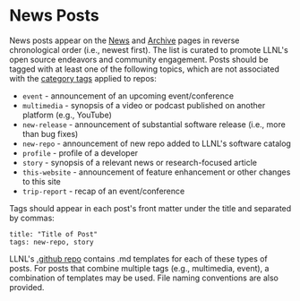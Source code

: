 # News Posts

News posts appear on the [News](https://software.llnl.gov/news/) and [Archive](https://software.llnl.gov/news/archive/) pages in reverse chronological order (i.e., newest first). The list is curated to promote LLNL's open source endeavors and community engagement. Posts should be tagged with at least one of the following topics, which are not associated with the [category tags](https://github.com/LLNL/llnl.github.io/tree/master/category) applied to repos:

- `event` - announcement of an upcoming event/conference
- `multimedia` - synopsis of a video or podcast published on another platform (e.g., YouTube)
- `new-release` - announcement of substantial software release (i.e., more than bug fixes)
- `new-repo` - announcement of new repo added to LLNL's software catalog
- `profile` - profile of a developer
- `story` - synopsis of a relevant news or research-focused article
- `this-website` - announcement of feature enhancement or other changes to this site
- `trip-report` - recap of an event/conference

Tags should appear in each post's front matter under the title and separated by commas:

```
title: "Title of Post"
tags: new-repo, story
```

LLNL's [.github repo](https://github.com/LLNL/.github/tree/master/news-templates) contains .md templates for each of these types of posts. For posts that combine multiple tags (e.g., multimedia, event), a combination of templates may be used. File naming conventions are also provided.
